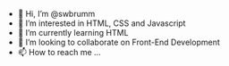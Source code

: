 - 👋 Hi, I’m @swbrumm
- 👀 I’m interested in HTML, CSS and Javascript
- 🌱 I’m currently learning HTML
- 💞️ I’m looking to collaborate on Front-End Development
- 📫 How to reach me ...

<!---
swbrumm/swbrumm is a ✨ special ✨ repository because its `README.md` (this file) appears on your GitHub profile.
You can click the Preview link to take a look at your changes.
--->
